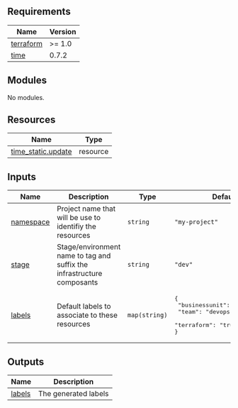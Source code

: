 <!-- BEGIN_TF_DOCS -->
## Requirements

| Name | Version |
|------|---------|
| <a name="requirement_terraform"></a> [terraform](#requirement\_terraform) | >= 1.0 |
| <a name="requirement_time"></a> [time](#requirement\_time) | 0.7.2 |

## Modules

No modules.

## Resources

| Name | Type |
|------|------|
| [time_static.update](https://registry.terraform.io/providers/hashicorp/time/0.7.2/docs/resources/static) | resource |

## Inputs

| Name | Description | Type | Default | Required |
|------|-------------|------|---------|:--------:|
| <a name="input_namespace"></a> [namespace](#input\_namespace) | Project name that will be use to identifiy the resources | `string` | `"my-project"` | no |
| <a name="input_stage"></a> [stage](#input\_stage) | Stage/environment name to tag and suffix the infrastructure composants | `string` | `"dev"` | no |
| <a name="input_labels"></a> [labels](#input\_labels) | Default labels to associate to these resources | `map(string)` | <pre>{<br/>  "businessunit": "mycompany",<br/>  "team": "devops",<br/>  "terraform": "true"<br/>}</pre> | no |

## Outputs

| Name | Description |
|------|-------------|
| <a name="output_labels"></a> [labels](#output\_labels) | The generated labels |
<!-- END_TF_DOCS -->